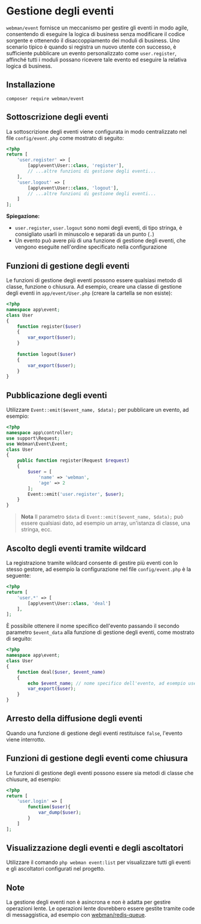 # Gestione degli eventi
`webman/event` fornisce un meccanismo per gestire gli eventi in modo agile, consentendo di eseguire la logica di business senza modificare il codice sorgente e ottenendo il disaccoppiamento dei moduli di business. Uno scenario tipico è quando si registra un nuovo utente con successo, è sufficiente pubblicare un evento personalizzato come `user.register`, affinché tutti i moduli possano ricevere tale evento ed eseguire la relativa logica di business.

## Installazione
`composer require webman/event`

## Sottoscrizione degli eventi
La sottoscrizione degli eventi viene configurata in modo centralizzato nel file `config/event.php` come mostrato di seguito:
```php
<?php
return [
    'user.register' => [
        [app\event\User::class, 'register'],
        // ...altre funzioni di gestione degli eventi...
    ],
    'user.logout' => [
        [app\event\User::class, 'logout'],
        // ...altre funzioni di gestione degli eventi...
    ]
];
```
**Spiegazione:**
- `user.register`, `user.logout` sono nomi degli eventi, di tipo stringa, è consigliato usarli in minuscolo e separati da un punto (`.`)
- Un evento può avere più di una funzione di gestione degli eventi, che vengono eseguite nell'ordine specificato nella configurazione

## Funzioni di gestione degli eventi
Le funzioni di gestione degli eventi possono essere qualsiasi metodo di classe, funzione o chiusura.
Ad esempio, creare una classe di gestione degli eventi in `app/event/User.php` (creare la cartella se non esiste):
```php
<?php
namespace app\event;
class User
{
    function register($user)
    {
        var_export($user);
    }
 
    function logout($user)
    {
        var_export($user);
    }
}
```

## Pubblicazione degli eventi
Utilizzare `Event::emit($event_name, $data);` per pubblicare un evento, ad esempio:
```php
<?php
namespace app\controller;
use support\Request;
use Webman\Event\Event;
class User
{
    public function register(Request $request)
    {
        $user = [
            'name' => 'webman',
            'age' => 2
        ];
        Event::emit('user.register', $user);
    }
}
```
> **Nota**
> Il parametro `$data` di `Event::emit($event_name, $data);` può essere qualsiasi dato, ad esempio un array, un'istanza di classe, una stringa, ecc.

## Ascolto degli eventi tramite wildcard
La registrazione tramite wildcard consente di gestire più eventi con lo stesso gestore, ad esempio la configurazione nel file `config/event.php` è la seguente:
```php
<?php
return [
    'user.*' => [
        [app\event\User::class, 'deal']
    ],
];
```
È possibile ottenere il nome specifico dell'evento passando il secondo parametro `$event_data` alla funzione di gestione degli eventi, come mostrato di seguito:
```php
<?php
namespace app\event;
class User
{
    function deal($user, $event_name)
    {
        echo $event_name; // nome specifico dell'evento, ad esempio user.register, user.logout, ecc.
        var_export($user);
    }
}
```

## Arresto della diffusione degli eventi
Quando una funzione di gestione degli eventi restituisce `false`, l'evento viene interrotto.

## Funzioni di gestione degli eventi come chiusura
Le funzioni di gestione degli eventi possono essere sia metodi di classe che chiusure, ad esempio:
```php
<?php
return [
    'user.login' => [
        function($user){
            var_dump($user);
        }
    ]
];
```

## Visualizzazione degli eventi e degli ascoltatori
Utilizzare il comando `php webman event:list` per visualizzare tutti gli eventi e gli ascoltatori configurati nel progetto.

## Note
La gestione degli eventi non è asincrona e non è adatta per gestire operazioni lente. Le operazioni lente dovrebbero essere gestite tramite code di messaggistica, ad esempio con [webman/redis-queue](https://www.workerman.net/plugin/12).
